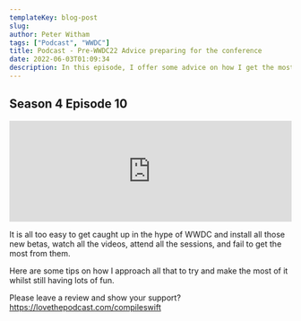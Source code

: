 ```yaml
---
templateKey: blog-post
slug: 
author: Peter Witham
tags: ["Podcast", "WWDC"]
title: Podcast - Pre-WWDC22 Advice preparing for the conference
date: 2022-06-03T01:09:34
description: In this episode, I offer some advice on how I get the most from the conference.
---
```


## Season 4 Episode 10

<iframe width="100%" height="180" frameborder="no" scrolling="no" seamless src="https://share.transistor.fm/e/95ebc8e0/dark"></iframe>

It is all too easy to get caught up in the hype of WWDC and install all those new betas, watch all the videos, attend all the sessions, and fail to get the most from them.

Here are some tips on how I approach all that to try and make the most of it whilst still having lots of fun.

Please leave a review and show your support?
https://lovethepodcast.com/compileswift